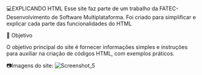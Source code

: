 💻EXPLICANDO HTML
Esse site faz parte de um trabalho da FATEC-Desenvolvimento de Software Multiplataforma.
Foi criado para simplificar e explicar cada parte das funcionalidades do HTML

📄 Objetivo

O objetivo principal do site é fornecer informações simples e instruções para auxiliar na criação de códigos HTML, com exemplos práticos.

📷Imagens do site:
![Screenshot_5](https://github.com/schizary/EXPLICANDO-HTML/assets/161368632/ac5b270c-817a-46a9-bda0-fe0751add3ef)
